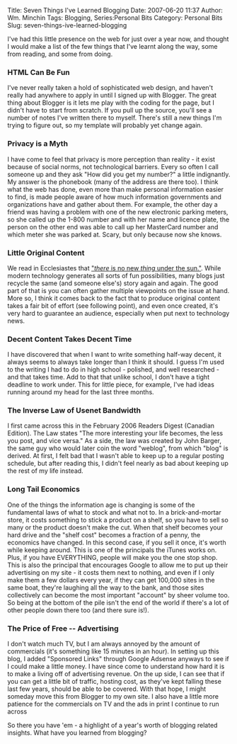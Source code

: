 Title: Seven Things I've Learned Blogging
Date: 2007-06-20 11:37
Author: Wm. Minchin
Tags: Blogging, Series:Personal Bits
Category: Personal Bits
Slug: seven-things-ive-learned-blogging

I've had this little presence on the web for just over a year now, and
thought I would make a list of the few things that I've learnt along the
way, some from reading, and some from doing.

### HTML Can Be Fun

I've never really taken a hold of sophisticated web design, and haven't
really had anywhere to apply in until I signed up with Blogger. The
great thing about Blogger is it lets me play with the coding for the
page, but I didn't have to start from scratch. If you pull up the
source, you'll see a number of notes I've written there to myself.
There's still a new things I'm trying to figure out, so my template will
probably yet change again.

### Privacy is a Myth

I have come to feel that privacy is more perception than reality - it
exist because of social norms, not technological barriers. Every so
often I call someone up and they ask "How did you get my number?" a
little indignantly. My answer is the phonebook (many of the address are
there too). I think what the web has done, even more than make personal
information easier to find, is made people aware of how much information
governments and organizations have and gather about them. For example,
the other day a friend was having a problem with one of the new
electronic parking meters, so she called up the 1-800 number and with
her name and licence plate, the person on the other end was able to call
up her MasterCard number and which meter she was parked at. Scary, but
only because now she knows.

### Little Original Content

We read in Ecclesiastes that ["*there* is no new *thing* under the
sun."](http://scriptures.lds.org/en/eccl/1/9#9). While modern technology
generates all sorts of fun possibilities, many blogs just recycle the
same (and someone else's) story again and again. The good part of that
is you can often gather multiple viewpoints on the issue at hand. More
so, I think it comes back to the fact that to produce original content
takes a fair bit of effort (see following point), and even once created,
it's very hard to guarantee an audience, especially when put next to
technology news.

### Decent Content Takes Decent Time

I have discovered that when I want to write something half-way decent,
it always seems to always take longer than I think it should. I guess
I'm used to the writing I had to do in high school - polished, and well
researched - and that takes time. Add to that that unlike school, I
don't have a tight deadline to work under. This for little piece, for
example, I've had ideas running around my head for the last three
months.

### The Inverse Law of Usenet Bandwidth

I first came across this in the February 2006 Readers Digest (Canadian
Edition). The Law states "The more interesting your life becomes, the
less you post, and vice versa." As a side, the law was created by John
Barger, the same guy who would later coin the word "weblog", from which
"blog" is derived. At first, I felt bad that I wasn't able to keep up to
a regular posting schedule, but after reading this, I didn't feel nearly
as bad about keeping up the rest of my life instead.

### Long Tail Economics

One of the things the information age is changing is some of the
fundamental laws of what to stock and what not to. In a brick-and-mortar
store, it costs something to stick a product on a shelf, so you have to
sell so many or the product doesn't make the cut. When that shelf
becomes your hard drive and the "shelf cost" becomes a fraction of a
penny, the economics have changed. In this second case, if you sell it
once, it's worth while keeping around. This is one of the principals the
iTunes works on. Plus, if you have EVERYTHING, people will make you the
one stop shop. This is also the principal that encourages Google to
allow me to put up their advertising on my site - it costs them next to
nothing, and even if I only make them a few dollars every year, if they
can get 100,000 sites in the same boat, they're laughing all the way to
the bank, and those sites collectively can become the most important
"account" by sheer volume too. So being at the bottom of the pile isn't
the end of the world if there's a lot of other people down there too
(and there sure is!).

### The Price of Free -- Advertising

I don't watch much TV, but I am always annoyed by the amount of
commercials (it's something like 15 minutes in an hour). In setting up
this blog, I added "Sponsored Links" through Google Adsense anyways to
see if I could make a little money. I have since come to understand how
hard it is to make a living off of advertising revenue. On the up side,
I can see that if you can get a little bit of traffic, hosting cost, as
they've kept falling these last few years, should be able to be covered.
With that hope, I might someday move this from Blogger to my own site. I
also have a little more patience for the commercials on TV and the ads
in print I continue to run across

So there you have 'em - a highlight of a year's worth of blogging
related insights. What have you learned from blogging?
